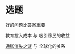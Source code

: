 # 选题
好的问题比答案重要

教育投入成本 与 吸引移民的收益

[通胀消失之谜](http://www.360doc.com/content/16/0802/17/29248356_580299067.shtml) 与 全球化的关系
